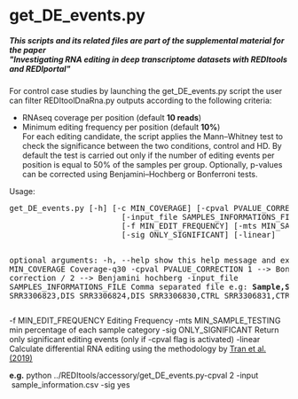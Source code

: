 <!DOCTYPE html PUBLIC "-//W3C//DTD XHTML 1.0 Transitional//EN"
  "http://www.w3.org/TR/xhtml1/DTD/xhtml1-transitional.dtd">
<html xmlns="http://www.w3.org/1999/xhtml">
  <head>
    <meta http-equiv="Content-Type" content="text/html; charset=utf-8" />  
  </head>
  <body>
<h1>get_DE_events.py</h1>
<h5>This scripts and its related files are part of the supplemental material for the paper<br>
  "Investigating RNA editing in deep transcriptome datasets with REDItools and REDIportal"</h5>
<p class-text="justify">
For control case studies by launching the get_DE_events.py script the user can filter REDItoolDnaRna.py outputs according to the following criteria:
<ul>
<li>RNAseq coverage per position (default <b>10 reads</b>)</li>
<li>Minimum editing frequency per position (default <b>10%</b>)</li>
For each editing candidate, the script applies the Mann–Whitney test to check the significance between the two conditions, 
control and HD. By default the test is carried out only if the number of editing events per position is equal to 50% of the samples per group. 
Optionally, p-values can be corrected using Benjamini–Hochberg or Bonferroni tests. 
</ul>
<p>Usage:</p> 
<pre>
get_DE_events.py [-h] [-c MIN_COVERAGE] [-cpval PVALUE_CORRECTION]
                        [-input_file SAMPLES_INFORMATIONS_FILE]
                        [-f MIN_EDIT_FREQUENCY] [-mts MIN_SAMPLE_TESTING]
                        [-sig ONLY_SIGNIFICANT] [-linear]
  
optional arguments:
  -h, --help            show this help message and exit
  -c MIN_COVERAGE       Coverage-q30
  -cpval PVALUE_CORRECTION 1 --> Bonferroni correction / 2 --> Benjamini hochberg
  -input_file SAMPLES_INFORMATIONS_FILE Comma separated file e.g: 
  <b>Sample,Status</b>
  SRR3306823,DIS
  SRR3306824,DIS
  SRR3306830,CTRL
  SRR3306831,CTRL..
  </pre>
  -f MIN_EDIT_FREQUENCY Editing Frequency
  -mts MIN_SAMPLE_TESTING min percentage of each sample category
  -sig ONLY_SIGNIFICANT Return only significant editing events (only if -cpval flag is activated)
  -linear               Calculate differential RNA editing using the methodology by <a href="https://www.nature.com/articles/s41593-018-0287-x"> Tran et al. (2019)</a>

<b>e.g.</b> python ../REDItools/accessory/get_DE_events.py-cpval 2 -input  sample_information.csv -sig yes


</pre>
</body>
</html>
